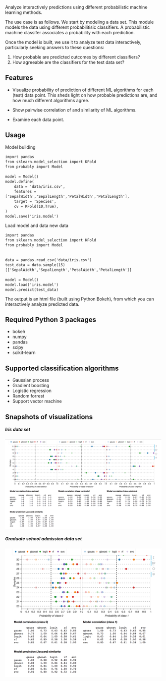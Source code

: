 Analyze interactively predictions using different probabilistic machine learning methods.

The use case is as follows. We start by modeling a data set. This module models the data using different probabilitisic classifiers.  A probabilistic machine classifer associates a probability with each prediction.

Once the model is built, we use it to analyze test data interactively, particularly seeking answers to these questions:

1. How probable are predicted outcomes by different classifiers?
2. How agreeable are the classifiers for the test data set?

## Features

- Visualize probability of prediction of different ML algorithms for each (test) data point.
This sheds light on how probable predictions are, and how much different algorithms agree.

- Show pairwise correlation of and similarity of ML algorithms.

- Examine each data point.


## Usage

Model building
```
import pandas
from sklearn.model_selection import KFold
from probably import Model

model = Model()
model.define(
	data = 'data/iris.csv',
	features = ['SepalWidth','SepalLength','PetalWidth','PetalLength'],
	target = 'Species',
	cv = KFold(10,True),
)
model.save('iris.model')
```

Load model and data new data
```
import pandas
from sklearn.model_selection import KFold
from probably import Model


data = pandas.read_csv('data/iris.csv')
test_data = data.sample(15)[['SepalWidth','SepalLength','PetalWidth','PetalLength']]

model = Model()
model.load('iris.model')
model.predict(test_data)
```

The output is an html file (built using Python Bokeh), from which you can
interactively analyze predicted data.

## Required Python 3 packages

- bokeh
- numpy
- pandas
- scipy
- scikit-learn

## Supported classification algorithms

- Gaussian process
- Gradient boosting
- Logistic regression
- Random forrest
- Support vector machine

## Snapshots of visualizations

##### Iris data set
<img src="Figs/probably_iris.png">

##### Graduate school admission data set
<img src="Figs/probably_admission.png">